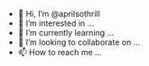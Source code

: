 - 👋 Hi, I’m @aprilsothrill
- 👀 I’m interested in ...
- 🌱 I’m currently learning ...
- 💞️ I’m looking to collaborate on ...
- 📫 How to reach me ...

<!---
aprilsothrill/aprilsothrill is a ✨ special ✨ repository because its `README.md` (this file) appears on your GitHub profile.
You can click the Preview link to take a look at your changes.
--->
